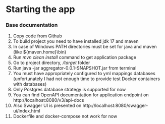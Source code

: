 # Starting the app

### Base documentation

1. Copy code from Github
2. To build project you need to have installed jdk 17 and maven
3. In case of Windows PATH directories must be set for java and maven (like ${maven.home}\bin)
4. Run _mvn clean install_ command to get application package
5. Go to project directory, _/target_ folder
6. Run java -jar aggregator-0.0.1-SNAPSHOT.jar from terminal
7. You must have appropriately configured to yml mappings databases (unfortunately I had not enough time to provide test Docker containers with databases)
8. Only Postgres database strategy is supported for now
9. You can find OpenAPI documentation for application endpoint on http://localhost:8080/v3/api-docs
10. Also Swagger UI is presented on http://localhost:8080/swagger-ui/index.html
11. Dockerfile and docker-compose not work for now